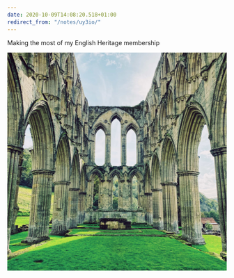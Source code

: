 ```yaml
---
date: 2020-10-09T14:08:20.518+01:00
redirect_from: "/notes/uy3io/"
---
```

<div class="photo">
<p class="p-content">Making the most of my English Heritage membership</p>

<img src="/assets/uploads/photos/2020/qg5l2.jpg" width="600" height="598" alt="" style="height: auto;" class="sunlit_image u-photo" />
</div>
